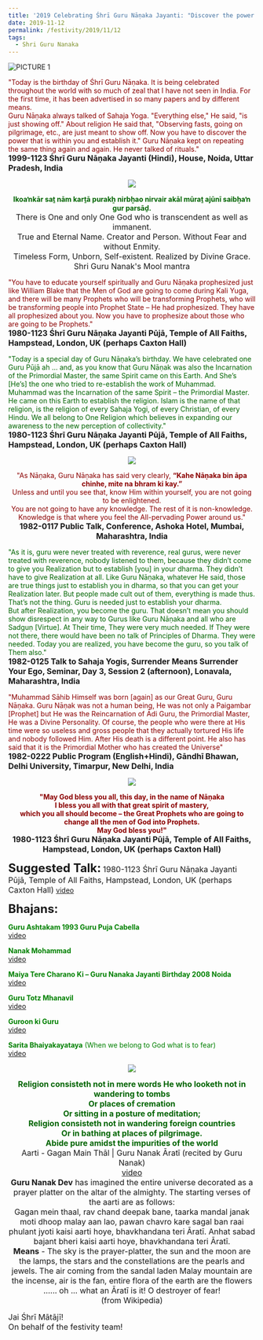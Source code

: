 ```yaml
---
title: '2019 Celebrating Śhrī Guru Nāṇaka Jayanti: "Discover the power that is within you and establish it" '
date: 2019-11-12
permalink: /festivity/2019/11/12
tags:
  - Shri Guru Nanaka
---
```


![PICTURE 1](/images/image1.png)

<p>
<font color="DarkRed">"Today is the birthday of Śhrī Guru Nāṇaka. It is being celebrated throughout the world with so much of zeal that I have not seen in India. For the first time, it has been advertised in so many papers and by different means.<br>
Guru Nāṇaka always talked of Sahaja Yoga. "Everything else," He said, "is just showing off." About religion He said that, "Observing fasts, going on pilgrimage, etc., are just meant to show off. Now you have to discover the power that is within you and establish it." Guru Nāṇaka kept on repeating the same thing again and again. He never talked of rituals."</font><br>
<font size="+0"><b>1999-1123 Śhrī Guru Nāṇaka Jayanti (Hindi), House, Noida, Uttar Pradesh, India</b></font>
</p>

<div style="text-align: center"><img src="/images/image250.png" /></div>

<p style="text-align:center;">
<font color="DarkGreen"><b>Ik­oaŉkār saṯ nām karṯā purakẖ nirbẖa­o nirvair akāl mūraṯ ajūnī saibẖaŉ gur parsāḏ.</b></font><br>
<font size="+0">There is One and only One God who is transcendent as well as immanent.<br>
True and Eternal Name. Creator and Person. Without Fear and without Enmity.<br>
Timeless Form, Unborn, Self-existent. Realized by Divine Grace.<br>
Shri Guru Nanak's Mool mantra</font><br>
</p>

<p>
<font color="DarkRed">"You have to educate yourself spiritually and Guru Nāṇaka prophesized just like William Blake that the Men of God are going to come during Kali Yuga, and there will be many Prophets who will be transforming Prophets, who will be transforming people into Prophet State – He had prophesized. They have all prophesized about you. Now you have to prophesize about those who are going to be Prophets."</font><br>
<font size="+0"><b>1980-1123 Śhrī Guru Nāṇaka Jayanti Pūjā, Temple of All Faiths, Hampstead, London, UK (perhaps Caxton Hall)</b></font>
</p>

<p>
<font color="DarkGreen">"Today is a special day of Guru Nāṇaka’s birthday. We have celebrated one Guru Pūjā ah ... and, as you know that Guru Nāṇak was also the Incarnation of the Primordial Master, the same Spirit came on this Earth. And She’s [He’s] the one who tried to re-establish the work of Muhammad.<br>
Muhammad was the Incarnation of the same Spirit – the Primordial Master. He came on this Earth to establish the religion. Islam is the name of that religion, is the religion of every Sahaja Yogi, of every Christian, of every Hindu. We all belong to One Religion which believes in expanding our awareness to the new perception of collectivity."</font><br>
<font size="+0"><b>1980-1123 Śhrī Guru Nāṇaka Jayanti Pūjā, Temple of All Faiths, Hampstead, London, UK (perhaps Caxton Hall)</b></font>
</p>

<div style="text-align: center"><img src="/images/image251.png" /></div>

<p style="text-align:center;">
<font color="DarkRed">"As Nāṇaka, Guru Nāṇaka has said very clearly, <b>“Kahe Nāṇaka bin āpa chinhe, mite na bhram ki kay.”</b><br>
Unless and until you see that, know Him within yourself, you are not going to be enlightened.<br>
You are not going to have any knowledge. The rest of it is non-knowledge.<br>
Knowledge is that where you feel the All-pervading Power around us."</font><br>
<font size="+0"><b>1982-0117 Public Talk, Conference, Ashoka Hotel, Mumbai, Maharashtra, India</b></font>
</p>

<p>
<font color="DarkGreen">"As it is, guru were never treated with reverence, real gurus, were never treated with reverence, nobody listened to them, because they didn’t come to give you Realization but to establish [you] in your dharma. They didn’t have to give Realization at all. Like Guru Nāṇaka, whatever He said, those are true things just to establish you in dharma, so that you can get your Realization later. But people made cult out of them, everything is made thus. That’s not the thing. Guru is needed just to establish your dharma.<br>
But after Realization, you become the guru. That doesn’t mean you should show disrespect in any way to Gurus like Guru Nāṇaka and all who are Sadguṇ [Virtue]. At Their time, They were very much needed. If They were not there, there would have been no talk of Principles of Dharma. They were needed. Today you are realized, you have become the guru, so you talk of Them also."</font><br>
<font size="+0"><b>1982-0125 Talk to Sahaja Yogis, Surrender Means Surrender Your Ego, Seminar, Day 3, Session 2 (afternoon), Lonavala, Maharashtra, India</b></font>
</p>

<p>
<font color="DarkRed">"Muhammad Sāhib Himself was born [again] as our Great Guru, Guru Nāṇaka. Guru Nāṇak was not a human being, He was not only a Paigambar [Prophet] but He was the Reincarnation of Ādi Guru, the Primordial Master, He was a Divine Personality. Of course, the people who were there at His time were so useless and gross people that they actually tortured His life and nobody followed Him. After His death is a different point. He also has said that it is the Primordial Mother who has created the Universe"</font><br>
<font size="+0"><b>1982-0222 Public Program (English+Hindi), Gāndhī Bhawan, Delhi University, Timarpur, New Delhi, India</b></font>
</p>

<div style="text-align: center"><img src="/images/image252.png" /></div>

<p style="text-align:center;">
<font color="DarkRed"><b>"May God bless you all, this day, in the name of Nāṇaka<br>
I bless you all with that great spirit of mastery,<br>
which you all should become – the Great Prophets who are going to change all the men of God into Prophets.<br>
May God bless you!"</b></font><br>
<font size="+0"><b>1980-1123 Śhrī Guru Nāṇaka Jayanti Pūjā,  Temple of All Faiths, Hampstead, London, UK (perhaps Caxton Hall) </b></font>
</p>

<font size="+2"><b>Suggested Talk:</b></font> 
<font size="+0">1980-1123 Śhrī Guru Nāṇaka Jayanti Pūjā,  Temple of All Faiths, Hampstead, London, UK (perhaps Caxton Hall) </font>
<a href="https://www.youtube.com/watch?v=WxZmETTX3_M"> video</a><br>

<font size="+2"><b>Bhajans:</b></font>

<p>
<font color="green"><b>Guru Ashtakam 1993 Guru Puja Cabella</b></font><br>
<a href="https://seven-teams.github.io/Videos_Links.html"> video</a><br>
</p>

<p>
<font color="green"><b>Nanak Mohammad</b></font><br>
<a href="https://www.youtube.com/watch?v=mBnW3jwrIwA&list=PLUEtF2j9oNtnS3rwo7C8qwWtuiJDbbtEx&index=4">video</a>
</p>

<p>
<font color="green"><b>Maiya Tere Charano Ki – Guru Nanaka Jayanti Birthday 2008 Noida</b></font><br>
<a href="https://www.youtube.com/watch?v=iOXcrlduLNM">video</a>
</p>
 
<p>
<font color="green"><b>Guru Totz Mhanavil</b></font><br>
<a href="https://www.youtube.com/watch?v=I1nxKFe8QOU&list=PLUEtF2j9oNtnS3rwo7C8qwWtuiJDbbtEx&index=5">video</a> 
</p>

<p>
<font color="green"><b>Guroon ki Guru</b></font><br>
<a href="https://www.youtube.com/watch?v=a62_qGivxAM&list=PLUEtF2j9oNtnS3rwo7C8qwWtuiJDbbtEx&index=13">video</a> 
</p>

<p>
<font color="green"><b>Sarita Bhaiyakayataya</b> (When we belong to God what is to fear)</font><br>
<a href="https://www.youtube.com/watch?v=47fMsue7fs8">video</a> 
</p>

<div style="text-align: center"><img src="/images/image253.png" /></div>

<p style="text-align:center;">
<font size="+0"><font color="DarkGreen"><b>Religion consisteth not in mere words
He who looketh not in wandering to tombs<br> 
Or places of cremation<br> 
Or sitting in a posture of meditation;<br> 
Religion consisteth not in wandering foreign countries<br> 
Or in bathing at places of pilgrimage.<br> 
Abide pure amidst the impurities of the world</b></font><br>  
Aarti - Gagan Main Thāl | Guru Nanak Āratī (recited by Guru Nanak)<br> 
<a href="https://www.youtube.com/watch?v=72XrjKjT9ws">video</a><br> 
<b>Guru Nanak Dev</b> has imagined the entire universe decorated as a prayer platter on the altar of the almighty. The starting verses of the aarti are as follows:<br>
Gagan mein thaal, rav chand deepak bane, taarka mandal janak moti dhoop malay aan lao, pawan chavro kare sagal ban raai phulant jyoti kaisi aarti hoye, bhavkhandana teri Āratī.
Anhat sabad bajant bheri kaisi aarti hoye, bhavkhandana teri Āratī.<br>
<b>Means</b> - The sky is the prayer-platter, the sun and the moon are the lamps, the stars and the constellations are the pearls and jewels. The air coming from the sandal laden Malay mountain are the incense, air is the fan, entire flora of the earth are the flowers ...... oh ... what an Āratī is it! O destroyer of fear!<br>
(from Wikipedia)</font>
</p>

<p>
<font size="+0">Jai Śhrī Mātājī!<br>
On behalf of the festivity team!</font>
</p>